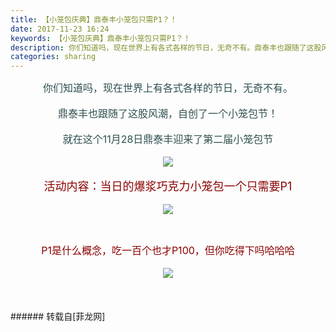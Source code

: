 ```yaml
---
title: 【小笼包庆典】鼎泰丰小笼包只需P1？！
date: 2017-11-23 16:24
keywords: 【小笼包庆典】鼎泰丰小笼包只需P1？！
description: 你们知道吗，现在世界上有各式各样的节日，无奇不有。鼎泰丰也跟随了这股风潮，自创了一个小笼包节！就在这个11月28日鼎泰丰迎来了第二届小笼包节活动内容：当日的爆浆巧克力小笼包一个只需要P1P1是什么概念，吃一百个也才P100，但你吃得下吗哈哈哈
categories: sharing
---
```

<td class="t_f" id="postmessage_993254">

<div align="center"><font size="3"><font color="#2f4f4f">你们知道吗，现在世界上有各式各样的节日，无奇不有。</font></font></div><br/>
<div align="center"><font size="3"><font color="#2f4f4f">鼎泰丰也跟随了这股风潮，自创了一个小笼包节！</font></font></div><br/>
<div align="center"><font size="3"><font color="#2f4f4f">就在这个11月28日鼎泰丰迎来了第二届小笼包节</font></font></div><br/>
<div align="center">

<img aid="684547" data-cf-modified-aaa63c8374adba3a78df58f1-="" file="data/attachment/forum/201711/23/154320ans4o7f7sg4ii11v.jpg.thumb.jpg" id="aimg_684547" inpost="1" onclick="" onmouseover="" src="http://www.flw.ph/data/attachment/forum/201711/23/154320ans4o7f7sg4ii11v.jpg" style="cursor:pointer" zoomfile="data/attachment/forum/201711/23/154320ans4o7f7sg4ii11v.jpg"/>


</div><br/>
<div align="center"><font size="4"><font color="#8b0000">活动内容：当日的爆浆巧克力小笼包一个只需要P1</font></font></div><br/>
<div align="center"><font size="3"><font color="#8b0000">

<img aid="684546" data-cf-modified-aaa63c8374adba3a78df58f1-="" file="data/attachment/forum/201711/23/154319nxzoti0etovojeiv.jpg.thumb.jpg" id="aimg_684546" inpost="1" onclick="" onmouseover="" src="http://www.flw.ph/data/attachment/forum/201711/23/154319nxzoti0etovojeiv.jpg" style="cursor:pointer" zoomfile="data/attachment/forum/201711/23/154319nxzoti0etovojeiv.jpg"/>


</font></font></div><br/>
<div align="center"><font size="3"><font color="#8b0000">P1是什么概念，吃一百个也才P100，但你吃得下吗哈哈哈</font></font></div><br/>
<div align="center">

<img aid="684548" data-cf-modified-aaa63c8374adba3a78df58f1-="" file="data/attachment/forum/201711/23/154321zi9d5oddgd6orsrg.jpg.thumb.jpg" id="aimg_684548" inpost="1" onclick="" onmouseover="" src="http://www.flw.ph/data/attachment/forum/201711/23/154321zi9d5oddgd6orsrg.jpg" style="cursor:pointer" zoomfile="data/attachment/forum/201711/23/154321zi9d5oddgd6orsrg.jpg"/>


</div><br/>
<br/>
<br/>
</td>
###### 转载自[菲龙网]